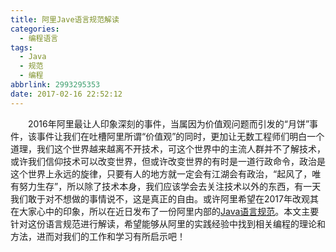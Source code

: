 ```yaml
---
title: 阿里Jave语言规范解读
categories:
  - 编程语言
tags:
  - Java
  - 规范
  - 编程
abbrlink: 2993295353
date: 2017-02-16 22:52:12
---
```

&emsp;&emsp;2016年阿里最让人印象深刻的事件，当属因为价值观问题而引发的“月饼”事件，该事件让我们在吐槽阿里所谓“价值观”的同时，更加让无数工程师们明白一个道理，我们这个世界越来越离不开技术，可这个世界中的主流人群并不了解技术，或许我们信仰技术可以改变世界，但或许改变世界的有时是一道行政命令，政治是这个世界上永远的旋律，只要有人的地方就一定会有江湖会有政治，“起风了，唯有努力生存”，所以除了技术本身，我们应该学会去关注技术以外的东西，有一天我们敢于对不想做的事情说不，这是真正的自由。或许阿里希望在2017年改观其在大家心中的印象，所以在近日发布了一份阿里内部的[Java语言规范]()。本文主要针对这份语言规范进行解读，希望能够从阿里的实践经验中找到相关编程的理论和方法，进而对我们的工作和学习有所启示吧！

<!--more-->